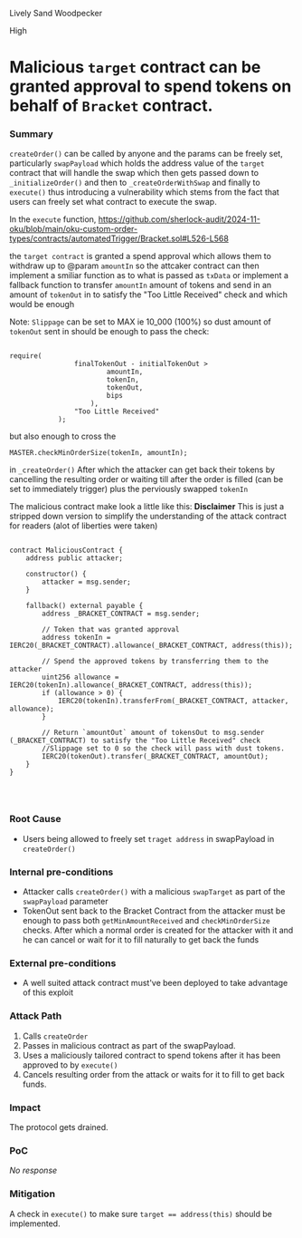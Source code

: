 Lively Sand Woodpecker

High

# Malicious `target` contract can be granted approval to spend tokens on behalf of `Bracket` contract.

### Summary

`createOrder()` can be called by anyone and the params can be freely set, particularly `swapPayload` which holds the address value of the `target` contract that will handle the swap which then gets passed down to `_initializeOrder()` and then to `_createOrderWithSwap` and finally to `execute()` thus introducing a vulnerability which stems from the fact that users can freely set what contract to execute the swap.



In the `execute` function, https://github.com/sherlock-audit/2024-11-oku/blob/main/oku-custom-order-types/contracts/automatedTrigger/Bracket.sol#L526-L568

the `target contract` is granted a spend approval which allows them to withdraw up to @param `amountIn` so the attcaker contract can then implement a smiliar function as to what is passed as `txData` or implement a fallback function to transfer `amountIn` amount of tokens and send in an amount of `tokenOut` in to satisfy the "Too Little Received" check and which would be enough

Note: `Slippage` can be set to MAX ie 10_000 (100%) so dust amount of `tokenOut` sent in should be enough to pass the check: 

```solidity

require(
                finalTokenOut - initialTokenOut > 
                        amountIn,
                        tokenIn,
                        tokenOut,
                        bips
                    ),
                "Too Little Received"
            );

```

but also enough to cross the 
```solidity 
MASTER.checkMinOrderSize(tokenIn, amountIn);
``` 
in `_createOrder()` After which the attacker can get back their tokens by cancelling the resulting order or waiting till after the order is filled (can be set to immediately trigger) plus the perviously swapped `tokenIn` 

The malicious contract make look a little like this: 
**Disclaimer** This is just a stripped down version to simplify the understanding of the attack contract for readers (alot of liberties were taken)

```solidity 

contract MaliciousContract {
    address public attacker;

    constructor() {
        attacker = msg.sender;
    }

    fallback() external payable {
        address _BRACKET_CONTRACT = msg.sender;

        // Token that was granted approval
        address tokenIn = IERC20(_BRACKET_CONTRACT).allowance(_BRACKET_CONTRACT, address(this));

        // Spend the approved tokens by transferring them to the attacker
        uint256 allowance = IERC20(tokenIn).allowance(_BRACKET_CONTRACT, address(this));
        if (allowance > 0) {
            IERC20(tokenIn).transferFrom(_BRACKET_CONTRACT, attacker, allowance);
        }

        // Return `amountOut` amount of tokensOut to msg.sender (_BRACKET_CONTRACT) to satisfy the "Too Little Received" check
        //Slippage set to 0 so the check will pass with dust tokens.
        IERC20(tokenOut).transfer(_BRACKET_CONTRACT, amountOut);
    }
}




```


### Root Cause

- Users being allowed to freely set `traget address` in swapPayload  in `createOrder()`

### Internal pre-conditions

- Attacker calls `createOrder()` with a malicious `swapTarget` as part of the `swapPayload` parameter
- TokenOut sent back to the Bracket Contract from the attacker must be enough to pass both `getMinAmountReceived` and `checkMinOrderSize` checks. After which a normal order is created for the attacker with it and he can cancel or wait for it to fill naturally to get back the funds

### External pre-conditions

- A well suited attack contract must've been deployed to take advantage of this exploit 


### Attack Path

1. Calls `createOrder`
2. Passes in malicious contract as part of the swapPayload.
3. Uses a maliciously tailored contract to spend tokens after it has been approved to by `execute()`
4. Cancels resulting order from the attack or waits for it to fill to get back funds.

### Impact

The protocol gets drained.

### PoC

_No response_

### Mitigation

A check in `execute()` to make sure `target == address(this)` should be implemented.